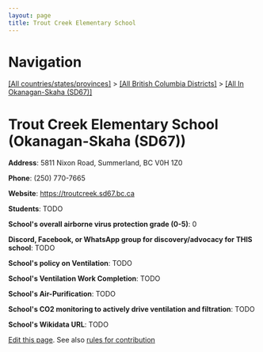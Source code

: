 ```yaml
---
layout: page
title: Trout Creek Elementary School
---
```

# Navigation

[[All countries/states/provinces]](../../..) > [[All British Columbia Districts]](../..) > [[All In Okanagan-Skaha (SD67)]](..)

# Trout Creek Elementary School (Okanagan-Skaha (SD67))

**Address**: 5811 Nixon Road, Summerland, BC V0H 1Z0

**Phone**: (250) 770-7665

**Website**: <https://troutcreek.sd67.bc.ca>

**Students**: TODO

**School's overall airborne virus protection grade (0-5)**: 0

**Discord, Facebook, or WhatsApp group for discovery/advocacy for THIS school**: TODO

**School's policy on Ventilation**: TODO

**School's Ventilation Work Completion**: TODO

**School's Air-Purification**: TODO

**School's CO2 monitoring to actively drive ventilation and filtration**: TODO

**School's Wikidata URL**: TODO


[Edit this page](https://github.com/ventilate-schools/BC/edit/main/./Okanagan-Skaha_(SD67)/Trout_Creek_Elementary_School.md). See also [rules for contribution](../../../contribution-rules/)